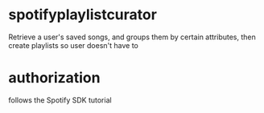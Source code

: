 # spotifyplaylistcurator
Retrieve a user's saved songs, and groups them by certain attributes, then create playlists so user doesn't have to

# authorization
follows the Spotify SDK tutorial 

